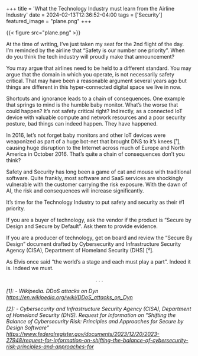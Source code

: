 +++
title = 'What the Technology Industry must learn from the Airline Industry'
date = 2024-02-13T12:36:52-04:00
tags = ['Security']
featured_image = "plane.png"
+++

{{< figure src="plane.png" >}}

At the time of writing, I’ve just taken my seat for the 2nd flight of the day. I’m reminded by the airline that “Safety is our number one priority”.
When do you think the tech industry will proudly make that announcement?

You may argue that airlines need to be held to a different standard. You may argue that the domain in which you operate, is not necessarily safety critical. That may have been a reasonable argument several years ago but things are different in this hyper-connected digital space we live in now.

Shortcuts and ignorance leads to a chain of consequences. One example that springs to mind is the humble baby monitor. What’s the worse that could happen? It’s not safety critical right? Indirectly, as a connected IoT device with valuable compute and network resources and a poor security posture, bad things can indeed happen. They have happened.

In 2016, let’s not forget baby monitors and other IoT devices were weaponized as part of a huge bot-net that brought DNS to it’s knees [¹], causing huge disruption to the Internet across much of Europe and North America in October 2016. That’s quite a chain of consequences don’t you think?

Safety and Security has long been a game of cat and mouse with traditional software. Quite frankly, most software and SaaS services are shockingly vulnerable with the customer carrying the risk exposure. With the dawn of AI, the risk and consequences will increase significantly.

It’s time for the Technology Industry to put safety and security as their #1 priority.

If you are a buyer of technology, ask the vendor if the product is “Secure by Design and Secure by Default”. Ask them to provide evidence.

If you are a producer of technology, get on board and review the “Secure By Design” document drafted by Cybersecurity and Infrastructure Security Agency (CISA), Department of Homeland Security (DHS) [²].

As Elvis once said “the world’s a stage and each must play a part”. Indeed it is. Indeed we must.

<p style='text-align: center;'>. . .</p>

_[1]: - Wikipedia. DDoS attacks on Dyn https://en.wikipedia.org/wiki/DDoS_attacks_on_Dyn_

_[2]: - Cybersecurity and Infrastructure Security Agency (CISA), Department of Homeland Security (DHS). Request for Information on “Shifting the Balance of Cybersecurity Risk: Principles and Approaches for Secure by Design Software” https://www.federalregister.gov/documents/2023/12/20/2023-27948/request-for-information-on-shifting-the-balance-of-cybersecurity-risk-principles-and-approaches-for_
